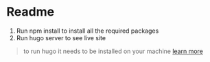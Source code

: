 # Readme

1. Run npm install to install all the required packages
2. Run hugo server to see live site

> to run hugo it needs to be installed on your machine [learn more](https://gohugo.io)
